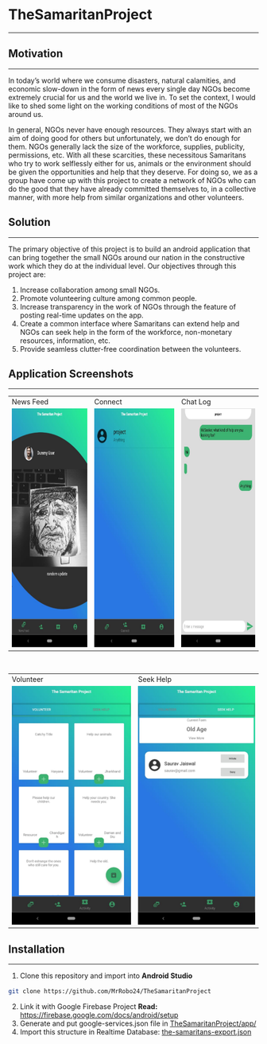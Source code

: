 # TheSamaritanProject
---------------------

## Motivation
---------------------

In today’s world where we consume disasters, natural calamities, and economic slow-down in the form of news every single day NGOs become extremely crucial for us and the world we live in. To set the context, I would like to shed some light on the working conditions of most of the NGOs around us. 

In general, NGOs never have enough resources. They always start with an aim of doing good for others but unfortunately, we don’t do enough for them. NGOs generally lack the size of the workforce, supplies, publicity, permissions, etc. With all these scarcities, these necessitous Samaritans who try to work selflessly either for us, animals or the environment should be given the opportunities and help that they deserve. For doing so, we as a group have come up with this project to create a network of NGOs who can do the good that they have already committed themselves to, in a collective manner, with more help from similar organizations and other volunteers.


## Solution
-------------------

The primary objective of this project is to build an android application that can bring together the small NGOs around our nation in the constructive work which they do at the individual level. Our objectives through this project are:
1. Increase collaboration among small NGOs.
2. Promote volunteering culture among common people.
3. Increase transparency in the work of NGOs through the feature of posting real-time updates on the app.
4. Create a common interface where Samaritans can extend help and NGOs can seek help in the form of the workforce, non-monetary resources, information, etc.
5. Provide seamless clutter-free coordination between the volunteers.

## Application Screenshots
-------------------

<table>
  <tr>
    <td>News Feed</td>
     <td>Connect</td>
     <td>Chat Log</td>
  </tr>
  <tr>
    <td><img src="screenshots/newsfeed.jpeg" width=270 height=480></td>
    <td><img src="screenshots/connect.jpeg" width=270 height=480></td>
    <td><img src="screenshots/chat-log.jpeg" width=270 height=480></td>
  </tr>
 </table>
 <br>
 <table>
  <tr>
     <td>Volunteer</td>
     <td>Seek Help</td>
  </tr>
  <tr>
    <td><img src="screenshots/volunteer.jpeg" width=270 height=480></td>
    <td><img src="screenshots/seek-help.jpeg" width=270 height=480></td>
  </tr>
 </table>
 

## Installation
-------------------
1. Clone this repository and import into **Android Studio**
```bash
git clone https://github.com/MrRobo24/TheSamaritanProject
```
2. Link it with Google Firebase Project
 **Read:** https://firebase.google.com/docs/android/setup
3. Generate and put google-services.json file in [TheSamaritanProject/app/](/app/)
4. Import this structure in Realtime Database: [the-samaritans-export.json](the-samaritans-export.json)
